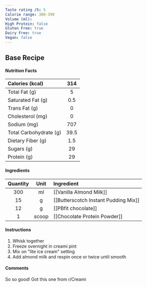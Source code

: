 ```yaml
---
Taste rating /5: 5
Calorie range: 300-399
Volume (ml): 
High Protein: false
Gluten Free: true
Dairy Free: true
Vegan: false
---
```

## Base Recipe
#### Nutrition Facts
| Calories (kcal) | 314 |
| :-- | :--: |
| Total Fat (g) | 5 |
| Saturated Fat (g) | 0.5 |
| Trans Fat (g) | 0 |
| Cholesterol (mg) | 0 |
| Sodium (mg) | 707 |
| Total Carbohydrate (g) | 39.5 |
| Dietary Fiber (g) | 1.5 |
| Sugars (g) | 29 |
| Protein (g) | 29 |
#### Ingredients
| Quantity | Unit | Ingredient |
| :--: | :--: | :--- |
| 300 | ml | [[Vanilla Almond Milk]] |
| 15 | g | [[Butterscotch Instant Pudding Mix]] |
| 12 | g | [[PBfit chocolate]] |
| 1 | scoop | [[Chocolate Protein Powder]] |
#### Instructions

1. Whisk together
2. Freeze overnight in creami pint
3. Mix on "lite ice cream" setting
4. Add almond milk and respin once or twice until smooth

#### Comments

So so good! Got this one from r/Creami